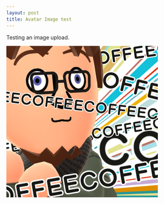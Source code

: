 ```yaml
---
layout: post
title: Avatar Image test
---
```


Testing an image upload.

![Avatar](/public/images/avatar.png)
